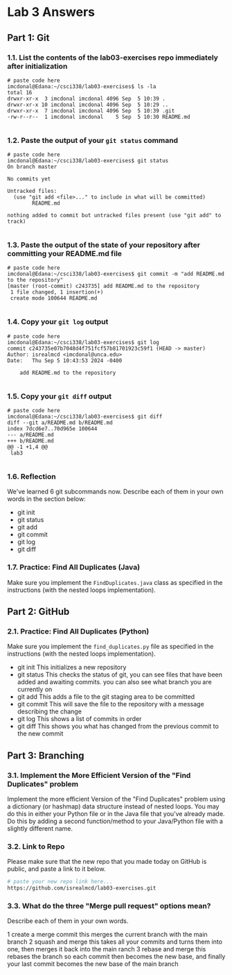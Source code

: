 # Lab 3 Answers

## Part 1: Git

### 1.1. List the contents of the lab03-exercises repo immediately after initialization
```
# paste code here
imcdonal@Edana:~/csci338/lab03-exercises$ ls -la
total 16
drwxr-xr-x  3 imcdonal imcdonal 4096 Sep  5 10:39 .
drwxr-xr-x 10 imcdonal imcdonal 4096 Sep  5 10:29 ..
drwxr-xr-x  7 imcdonal imcdonal 4096 Sep  5 10:39 .git
-rw-r--r--  1 imcdonal imcdonal    5 Sep  5 10:30 README.md


```

### 1.2. Paste the output of your `git status` command
```
# paste code here
imcdonal@Edana:~/csci338/lab03-exercises$ git status
On branch master

No commits yet

Untracked files:
  (use "git add <file>..." to include in what will be committed)
        README.md

nothing added to commit but untracked files present (use "git add" to track)


```

### 1.3. Paste the output of the state of your repository after committing your README.md file
```
# paste code here
imcdonal@Edana:~/csci338/lab03-exercises$ git commit -m "add README.md to the repository"
[master (root-commit) c243735] add README.md to the repository
 1 file changed, 1 insertion(+)
 create mode 100644 README.md


```

### 1.4. Copy your `git log` output
```
# paste code here
imcdonal@Edana:~/csci338/lab03-exercises$ git log
commit c243735e07b7048d4f751fcf57b81701923c59f1 (HEAD -> master)
Author: isrealmcd <imcdonal@unca.edu>
Date:   Thu Sep 5 10:43:53 2024 -0400

    add README.md to the repository


```

### 1.5. Copy your `git diff` output
```
# paste code here
imcdonal@Edana:~/csci338/lab03-exercises$ git diff
diff --git a/README.md b/README.md
index 7dcd6e7..70d965e 100644
--- a/README.md
+++ b/README.md
@@ -1 +1,4 @@
 lab3


```


### 1.6. Reflection

We've learned 6 git subcommands now. Describe each of them in your own words in the section below:

* git init
* git status 
* git add 
* git commit 
* git log 
* git diff 


### 1.7. Practice: Find All Duplicates (Java)
Make sure you implement the `FindDuplicates.java` class as specified in the instructions (with the nested loops implementation).

## Part 2: GitHub

### 2.1. Practice: Find All Duplicates (Python)
Make sure you implement the `find_duplicates.py` file as specified in the instructions (with the nested loops implementation).

* git init
This initializes a new repository
* git status
This checks the status of git, you can see files that have been added and awaiting commits.
you can also see what branch you are currently on
* git add
This adds a file to the git staging area to be committed
* git commit
This will save the file to the repository with a message describing the change
* git log
This shows a list of commits in order
* git diff
This shows you what has changed from the previous commit to the new commit

## Part 3: Branching

### 3.1. Implement the More Efficient Version of the "Find Duplicates" problem
Implement the more efficient Version of the "Find Duplicates" problem using a dictionary (or hashmap) data structure instead of nested loops. You may do this in either your Python file or in the Java file that you’ve already made. Do this by adding a second function/method to your Java/Python file with a slightly different name.


### 3.2. Link to Repo
Please make sure that the new repo that you made today on GitHub is public, and paste a link to it below.

```bash
# paste your new repo link here...
https://github.com/isrealmcd/lab03-exercises.git
```

### 3.3. What do the three "Merge pull request" options mean? 
Describe each of them in your own words.

1 create a merge commit
        this merges the current branch with the main branch
2 squash and merge
        this takes all your commits and turns them into one, then merges it back into the main ranch
3 rebase and merge
        this rebases the branch so each commit then becomes the new base, and finally your last commit 
	becomes the new base of the main branch
